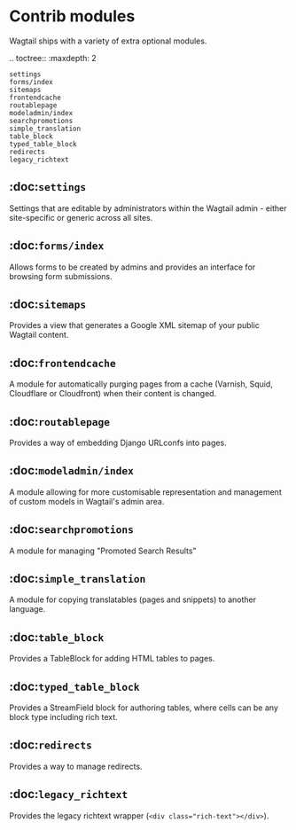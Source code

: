Contrib modules
===============

Wagtail ships with a variety of extra optional modules.


.. toctree::
    :maxdepth: 2

    settings
    forms/index
    sitemaps
    frontendcache
    routablepage
    modeladmin/index
    searchpromotions
    simple_translation
    table_block
    typed_table_block
    redirects
    legacy_richtext


:doc:`settings`
---------------

Settings that are editable by administrators within the Wagtail admin - either
site-specific or generic across all sites.


:doc:`forms/index`
------------------

Allows forms to be created by admins and provides an interface for browsing form submissions.


:doc:`sitemaps`
---------------

Provides a view that generates a Google XML sitemap of your public Wagtail content.


:doc:`frontendcache`
--------------------

A module for automatically purging pages from a cache (Varnish, Squid, Cloudflare or Cloudfront) when their content is changed.


:doc:`routablepage`
-------------------

Provides a way of embedding Django URLconfs into pages.


:doc:`modeladmin/index`
-----------------------

A module allowing for more customisable representation and management of custom models in Wagtail's admin area.


:doc:`searchpromotions`
-----------------------

A module for managing "Promoted Search Results"


:doc:`simple_translation`
-------------------------

A module for copying translatables (pages and snippets) to another language.


:doc:`table_block`
-----------------------

Provides a TableBlock for adding HTML tables to pages.


:doc:`typed_table_block`
------------------------

Provides a StreamField block for authoring tables, where cells can be any block type including rich text.


:doc:`redirects`
-----------------------

Provides a way to manage redirects.


:doc:`legacy_richtext`
-----------------------

Provides the legacy richtext wrapper (``<div class="rich-text"></div>``).
